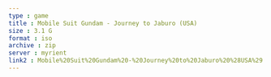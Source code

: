 ```yaml
---
type : game
title : Mobile Suit Gundam - Journey to Jaburo (USA)
size : 3.1 G
format : iso
archive : zip
server : myrient
link2 : Mobile%20Suit%20Gundam%20-%20Journey%20to%20Jaburo%20%28USA%29
---
```

